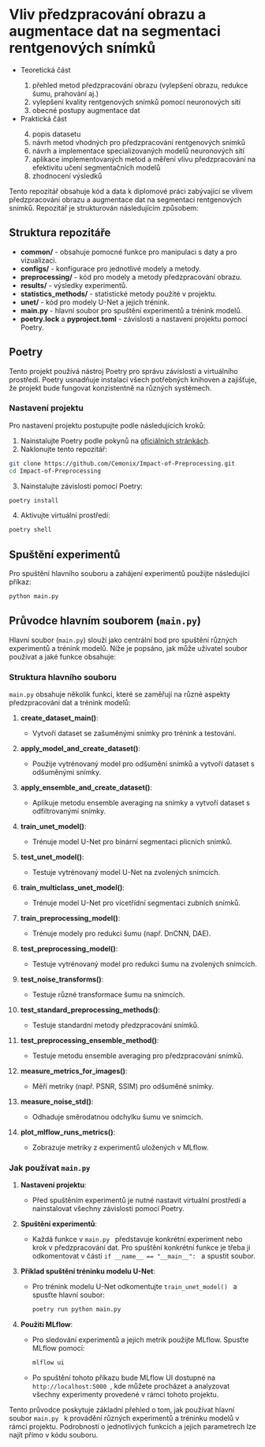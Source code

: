 # Vliv předzpracování obrazu a augmentace dat na segmentaci rentgenových snímků

<ul>
    <li>Teoretická část</li>
    <ol>
        <li>přehled metod předzpracování obrazu (vylepšení obrazu, redukce šumu, prahování aj.)</li>
        <li>vylepšení kvality rentgenových snímků pomocí neuronových sítí</li>
        <li>obecné postupy augmentace dat</li>
    </ol>
    <li>Praktická část</li>
    <ol start=4>
        <li>popis datasetu</li>
        <li>návrh metod vhodných pro předzpracování rentgenových snímků</li>
        <li>návrh a implementace specializovaných modelů neuronových sítí</li>
        <li>aplikace implementovaných metod a měření vlivu předzpracování na efektivitu učení segmentačních modelů</li>
        <li>zhodnocení výsledků</li>
    </ol>
</ul>


Tento repozitář obsahuje kód a data k diplomové práci zabývající se vlivem předzpracování obrazu a augmentace dat na segmentaci rentgenových snímků. Repozitář je strukturován následujícím způsobem:

## Struktura repozitáře
- **common/** - obsahuje pomocné funkce pro manipulaci s daty a pro vizualizaci.
- **configs/** - konfigurace pro jednotlivé modely a metody.
- **preprocessing/** - kód pro modely a metody předzpracování obrazu.
- **results/** - výsledky experimentů.
- **statistics_methods/** - statistické metody použité v projektu.
- **unet/** - kód pro modely U-Net a jejich trénink.
- **main.py** - hlavní soubor pro spuštění experimentů a trénink modelů.
- **poetry.lock** a **pyproject.toml** - závislosti a nastavení projektu pomocí Poetry.

## Poetry
Tento projekt používá nástroj Poetry pro správu závislostí a virtuálního prostředí. Poetry usnadňuje instalaci všech potřebných knihoven a zajišťuje, že projekt bude fungovat konzistentně na různých systémech.

### Nastavení projektu
Pro nastavení projektu postupujte podle následujících kroků:

1. Nainstalujte Poetry podle pokynů na [oficiálních stránkách](https://python-poetry.org/docs/#installation).
2. Naklonujte tento repozitář:

```bash
git clone https://github.com/Cemonix/Impact-of-Preprocessing.git
cd Impact-of-Preprocessing
```

3. Nainstalujte závislosti pomocí Poetry:

```bash
poetry install
```

4. Aktivujte virtuální prostředí:

```bash
poetry shell
```

## Spuštění experimentů
Pro spuštění hlavního souboru a zahájení experimentů použijte následující příkaz:

```bash
python main.py
```

## Průvodce hlavním souborem (`main.py`)
Hlavní soubor (`main.py`) slouží jako centrální bod pro spuštění různých experimentů a trénink modelů. Níže je popsáno, jak může uživatel soubor používat a jaké funkce obsahuje:

### Struktura hlavního souboru

`main.py` obsahuje několik funkcí, které se zaměřují na různé aspekty předzpracování dat a trénink modelů:

1. **create_dataset_main()**:

   - Vytvoří dataset se zašuměnými snímky pro trénink a testování.

2. **apply_model_and_create_dataset()**:

   - Použije vytrénovaný model pro odšumění snímků a vytvoří dataset s odšuměnými snímky.

3. **apply_ensemble_and_create_dataset()**:

   - Aplikuje metodu ensemble averaging na snímky a vytvoří dataset s odfiltrovanými snímky.

4. **train_unet_model()**:

   - Trénuje model U-Net pro binární segmentaci plicních snímků.

5. **test_unet_model()**:

   - Testuje vytrénovaný model U-Net na zvolených snímcích.

6. **train_multiclass_unet_model()**:

   - Trénuje model U-Net pro vícetřídní segmentaci zubních snímků.

7. **train_preprocessing_model()**:

   - Trénuje modely pro redukci šumu (např. DnCNN, DAE).

8. **test_preprocessing_model()**:

   - Testuje vytrénovaný model pro redukci šumu na zvolených snímcích.

9. **test_noise_transforms()**:

   - Testuje různé transformace šumu na snímcích.

10. **test_standard_preprocessing_methods()**:

    - Testuje standardní metody předzpracování snímků.

11. **test_preprocessing_ensemble_method()**:

    - Testuje metodu ensemble averaging pro předzpracování snímků.

12. **measure_metrics_for_images()**:

    - Měří metriky (např. PSNR, SSIM) pro odšuměné snímky.

13. **measure_noise_std()**:

    - Odhaduje směrodatnou odchylku šumu ve snímcích.

14. **plot_mlflow_runs_metrics()**:
    - Zobrazuje metriky z experimentů uložených v MLflow.

### Jak používat `main.py `

1. **Nastavení projektu**:

   - Před spuštěním experimentů je nutné nastavit virtuální prostředí a nainstalovat všechny závislosti pomocí Poetry.

2. **Spuštění experimentů**:

   - Každá funkce v `main.py ` představuje konkrétní experiment nebo krok v předzpracování dat. Pro spuštění konkrétní funkce je třeba ji odkomentovat v části `if __name__ == "__main__": ` a spustit soubor.

3. **Příklad spuštění tréninku modelu U-Net**:

   - Pro trénink modelu U-Net odkomentujte `train_unet_model() ` a spusťte hlavní soubor:
     ```bash
     poetry run python main.py
     ```

4. **Použití MLflow**:
   - Pro sledování experimentů a jejich metrik použijte MLflow. Spusťte MLflow pomocí:
     ```bash
     mlflow ui
     ```
   - Po spuštění tohoto příkazu bude MLflow UI dostupné na `http://localhost:5000 `, kde můžete procházet a analyzovat všechny experimenty provedené v rámci tohoto projektu.

Tento průvodce poskytuje základní přehled o tom, jak používat hlavní soubor `main.py ` k provádění různých experimentů a tréninku modelů v rámci projektu. Podrobnosti o jednotlivých funkcích a jejich parametrech lze najít přímo v kódu souboru.
